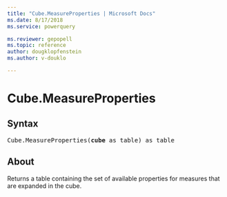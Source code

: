 ```yaml
---
title: "Cube.MeasureProperties | Microsoft Docs"
ms.date: 8/17/2018
ms.service: powerquery

ms.reviewer: gepopell
ms.topic: reference
author: dougklopfenstein
ms.author: v-douklo

---
```

# Cube.MeasureProperties

## Syntax

<pre>
Cube.MeasureProperties(<b>cube</b> as table) as table
</pre>
  
## About  
Returns a table containing the set of available properties for measures that are expanded in the cube.
